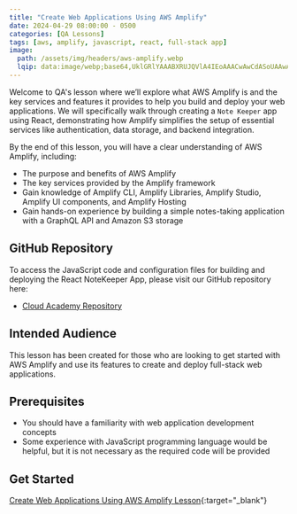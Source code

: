 ```yaml
---
title: "Create Web Applications Using AWS Amplify"
date: 2024-04-29 08:00:00 - 0500
categories: [QA Lessons]
tags: [aws, amplify, javascript, react, full-stack app]
image: 
  path: /assets/img/headers/aws-amplify.webp
  lqip: data:image/webp;base64,UklGRlYAAABXRUJQVlA4IEoAAACwAwCdASoUAAwAPzmEuVOvKKWisAgB4CcJZgC7ABbAVNPFhBG/IADQWBVR9bSY6/uv1roUDE86BxJWj1jPOsuLa+NYP8q9CYjIAA==
---
```


Welcome to QA's lesson where we’ll explore what AWS Amplify is and the key services and features it provides to help you build and deploy your web applications. We will specifically walk through creating a `Note Keeper` app using React, demonstrating how Amplify simplifies the setup of essential services like authentication, data storage, and backend integration. 

By the end of this lesson, you will have a clear understanding of AWS Amplify, including:
- The purpose and benefits of AWS Amplify
- The key services provided by the Amplify framework
- Gain knowledge of Amplify CLI, Amplify Libraries, Amplify Studio, Amplify UI components, and Amplify Hosting
- Gain hands-on experience by building a simple notes-taking application with a GraphQL API and Amazon S3 storage

## GitHub Repository
To access the JavaScript code and configuration files for building and deploying the React NoteKeeper App, please visit our GitHub repository here:
- <a href="https://github.com/cloudacademy/create-web-applications-using-aws-amplify" target="_blank">Cloud Academy Repository</a>

## Intended Audience
This lesson has been created for those who are looking to get started with AWS Amplify and use its features to create and deploy full-stack web applications.

## Prerequisites
- You should have a familiarity with web application development concepts
- Some experience with JavaScript programming language would be helpful, but it is not necessary as the required code will be provided

## Get Started
[Create Web Applications Using AWS Amplify Lesson](https://cloudacademy.com/course/create-web-applications-using-aws-amplify-1/introduction-15042024201555/){:target="_blank"}